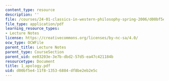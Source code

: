 ```yaml
---
content_type: resource
description: ''
file: /courses/24-01-classics-in-western-philosophy-spring-2006/d00bf5e411f813536884df8be2eb2e5c_1_apology.pdf
file_type: application/pdf
learning_resource_types:
- Lecture Notes
license: https://creativecommons.org/licenses/by-nc-sa/4.0/
ocw_type: OCWFile
parent_title: Lecture Notes
parent_type: CourseSection
parent_uid: ee03203e-3e7b-dbd2-57d5-ea47c421184b
resourcetype: Document
title: 1_apology.pdf
uid: d00bf5e4-11f8-1353-6884-df8be2eb2e5c
---
```

